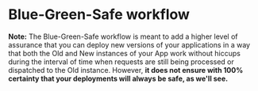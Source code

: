 # Blue-Green-Safe workflow

**Note:** The Blue-Green-Safe workflow is meant to add a higher level of assurance that you can deploy new versions of your applications in a way that both the Old and New instances of your App work without hiccups during the interval of time when requests are still being processed or dispatched to the Old instance. However, **it does not ensure with 100% certainty that your deployments will always be safe, as we'll see.**

